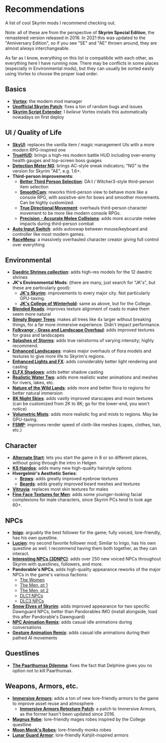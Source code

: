 # Recommendations

A list of cool Skyrim mods I recommend checking out.

Note: all of these are from the perspective of **Skyrim Special Edition**, the remastered version released in 2016. In 2021 this was updated to the "Anniversary Edition", so if you see "SE" and "AE" thrown around, they are almost always interchangeable.

As far as I know, everything on this list is compatibile with each other, as everything here I have running now. There may be conflicts in some places (especially in Environmental mods), but they can usually be sorted easily using Vortex to choose the proper load order.

## Basics

- **[Vortex](https://www.nexusmods.com/about/vortex/)**: the modern mod manager
- **[Unofficial Skyrim Patch](https://www.nexusmods.com/skyrimspecialedition/mods/266)**: fixes a ton of random bugs and issues
- **[Skyrim Script Extender](https://www.nexusmods.com/skyrimspecialedition/mods/30379)**: I _believe_ Vortex installs this automatically nowadays on first deploy

## UI / Quality of Life

- **[SkyUI](https://www.nexusmods.com/skyrimspecialedition/mods/12604)**: replaces the vanilla item / magic management UIs with a more modern RPG-inspired one
- **[TrueHUD](https://www.nexusmods.com/skyrimspecialedition/mods/62775)**: brings a high-res modern battle HUD including over-enemy health gauges and top-screen boss guages
- **[Detection Meter NG](https://www.nexusmods.com/skyrimspecialedition/mods/77350)**: brings AC-style sneak indicators; "NG" is the version for Skyrim "AE", e.g. 1.6+.
- **Third-person improvements**:
    - **[Better Third Person Selection](https://www.nexusmods.com/skyrimspecialedition/mods/64339)**: DA:I / Witcher3-style third-person item selection
    - **[SmoothCam](https://www.nexusmods.com/skyrimspecialedition/mods/41252)**: reworks third-person view to behave more like a console RPG, with assistive-aim for bows and smoother movements. Can be highly customized.
    - **[True Directional Movement](https://www.nexusmods.com/skyrimspecialedition/mods/51614)**: overhauls third-person character movement to be more like modern console RPGs.
    - **[Precision - Accurate Melee Collisions](https://www.nexusmods.com/skyrimspecialedition/mods/72347)**: adds more accurate melee impacts during third-person combat
- **[Auto Input Switch](https://www.nexusmods.com/skyrimspecialedition/mods/54309)**: adds autoswap between mouse/keyboard and controller like most modern games.
- **[RaceMenu](https://www.nexusmods.com/skyrimspecialedition/mods/19080)**: a massively overhauled character creator giving full control over everything

## Environmental

- **[Daedric Shrines collection](https://next.nexusmods.com/skyrimspecialedition/collections/tdqfkc)**: adds high-res models for the 12 daedric shrines
- **JK's Environmental Mods**: (there are many, just search for "JK's", but these are particularly good):
    - **[JK's Skyrim](https://www.nexusmods.com/skyrimspecialedition/mods/6289)**: improvements to every major city. Not particularly GPU-taxing.
    - **[JK's College of Winterhold](https://www.nexusmods.com/skyrimspecialedition/mods/65676)**: same as above, but for the College.
- **[Blended Roads](https://www.nexusmods.com/skyrimspecialedition/mods/8834)**: improves texture alignment of roads to make them seem more natural
- **[Simply Bigger Trees](https://www.nexusmods.com/skyrimspecialedition/mods/5281)**: makes all trees like 4x larger without breaking things, for a far more immersive experience. Didn't impact performance.
- **[Folkvangr - Grass and Landscape Overhaul](https://www.nexusmods.com/skyrimspecialedition/mods/44899)**: adds improved textures for grass and landscapes
- **[Splashes of Storms](https://www.nexusmods.com/skyrimspecialedition/mods/72115)**: adds true rainstorms of varying intensity; highly recommend.
- **[Enhanced Landscapes](https://www.nexusmods.com/skyrimspecialedition/mods/18162)**: makes major overhauls of flora models and textures to give more life to Skyrim's regions.
- **[Enhanced Lights and FX](https://www.nexusmods.com/skyrimspecialedition/mods/2424)**: adds considerably better light rendering and casting
- **[ELFX Shadows](https://www.nexusmods.com/skyrimspecialedition/mods/63790)**: adds better shadow casting
- **[Realistic Water Two](https://www.nexusmods.com/skyrimspecialedition/mods/2182)**: adds more realistic water animations and meshes for rivers, lakes, etc.
- **[Nature of the Wild Lands](https://www.nexusmods.com/skyrimspecialedition/mods/63604)**: adds more and better flora to regions for better natural immersion
- **[8K Night Skies](https://www.nexusmods.com/skyrimspecialedition/mods/20301)**: adds vastly improved starscapes and moon textures (can be customized from 2K to 8K; go for the lower-end, you won't notice)
- **[Volumetric Mists](https://www.nexusmods.com/skyrimspecialedition/mods/29273)**: adds more realistic fog and mists to regions. May be GPU-taxing.
- **[FSMP](https://www.nexusmods.com/skyrimspecialedition/mods/57339)**: improves render speed of cloth-like meshes (capes, clothes, hair, etc.)

## Character

- **[Alternate Start](https://www.nexusmods.com/skyrimspecialedition/mods/272)**: lets you start the game in 8 or so different places, without going through the intro in Helgen
- **[KS Hairdos](https://www.nexusmods.com/skyrimspecialedition/mods/6817)**: adds many new high-quality hairstyle options
- **Hvergelmir's Aesthetic Series**:
    - **[Brows](https://www.nexusmods.com/skyrimspecialedition/mods/1062)**: adds greatly improved eyebrow textures
    - **[Beards](https://www.nexusmods.com/skyrimspecialedition/mods/1067)**: adds greatly improved beard meshes and textures
- **[Vitruvia](https://www.nexusmods.com/skyrimspecialedition/mods/9112)**: replaces most skin textures for males
- **[Fine Face Textures for Men](https://www.nexusmods.com/skyrimspecialedition/mods/4759)**: adds some younger-looking facial complexions for male characters, since Skyrim PCs tend to look age 60+.

## NPCs

- **[Inigo](https://www.nexusmods.com/skyrimspecialedition/mods/1461)**: arguably the best follower for the game; fully voiced, lore-friendly, has his own questline.
- **[Lucien](https://www.nexusmods.com/skyrimspecialedition/mods/20035)**: my second favorite follower mod; Similar to Inigo, has his own questline as well. I recommend having them both together, as they can interact.
- **[Interesting NPCs (3DNPC)](https://www.nexusmods.com/skyrimspecialedition/mods/29194)**: adds over 250 new voiced NPCs throughout Skyrim with questlines, followers, and more.
- **Pandorable's NPCs**, adds high-quality appearance reworks of the major NPCs in the game's various factions:
    - [The Women](https://www.nexusmods.com/skyrimspecialedition/mods/19012)
    - [The Men, pt 1](https://www.nexusmods.com/skyrimspecialedition/mods/42043)
    - [The Men, pt 2](https://www.nexusmods.com/skyrimspecialedition/mods/50617)
    - [DLC1 NPCs](https://www.nexusmods.com/skyrimspecialedition/mods/24135)
    - [DLC3 NPCs](https://www.nexusmods.com/skyrimspecialedition/mods/30680)
- **[Snow Elves of Skyrim](https://www.nexusmods.com/skyrimspecialedition/mods/81981)**: adds improved appearance for two specific Dawnguard NPCs, better than Pandorables IMO (install alongside, load this after Pandorable's Dawnguard)
- **[NPC Animation Remix](https://www.nexusmods.com/skyrimspecialedition/mods/63471)**: adds casual idle animations during conversations
- **[Gesture Animation Remix](https://www.nexusmods.com/skyrimspecialedition/mods/64420)**: adds casual idle animations during their pathed AI movements

## Questlines

- **[The Paarthurnax Dilemma](https://www.nexusmods.com/skyrimspecialedition/mods/365)**: fixes the fact that Delphine gives you no option not to kill Paarthurnax.

## Weapons, Armors, etc.

- **[Immersive Armors](https://www.nexusmods.com/skyrimspecialedition/mods/3479)**: adds a ton of new lore-friendly armors to the game to improve asset reuse and atmosphere
    - **[Immersive Armors Retexture Patch](https://www.nexusmods.com/skyrimspecialedition/mods/75891)**: a patch to Immersive Armors, as the former hasn't been updated since 2016.
- **[Magnus Robe](https://www.nexusmods.com/skyrimspecialedition/mods/35623)**: lore-friendly mages robes inspired by the College questline
- **[Moon Monk's Robes](https://www.nexusmods.com/skyrimspecialedition/mods/82495)**: lore-friendly monks robes
- **[Lunar Guard Armor](https://www.nexusmods.com/skyrimspecialedition/mods/75349)**: lore-friendly Kahjiit-inspired armors
